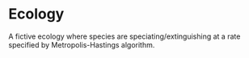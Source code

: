 Ecology
=======

A fictive ecology where species are speciating/extinguishing at a rate specified by Metropolis-Hastings algorithm.